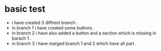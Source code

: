 # basic test

- i have created 3 diffrent branch .
- in branch 1 i have created some buttons .
- in branch 2 i have also added a button and a section which is missing in barach 1 .
- in branch 3 i have marged branch 1 and 2 which have all part .